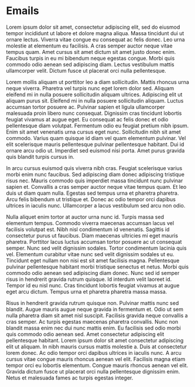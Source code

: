 # Emails

Lorem ipsum dolor sit amet, consectetur adipiscing elit, sed do eiusmod tempor incididunt ut labore et dolore magna aliqua. Massa tincidunt dui ut ornare lectus. Viverra vitae congue eu consequat ac felis donec. Leo urna molestie at elementum eu facilisis. A cras semper auctor neque vitae tempus quam. Amet cursus sit amet dictum sit amet justo donec enim. Faucibus turpis in eu mi bibendum neque egestas congue. Morbi quis commodo odio aenean sed adipiscing diam. Lectus vestibulum mattis ullamcorper velit. Dictum fusce ut placerat orci nulla pellentesque.

Lorem mollis aliquam ut porttitor leo a diam sollicitudin. Mattis rhoncus urna neque viverra. Pharetra vel turpis nunc eget lorem dolor sed. Aliquam eleifend mi in nulla posuere sollicitudin aliquam ultrices. Adipiscing elit ut aliquam purus sit. Eleifend mi in nulla posuere sollicitudin aliquam. Luctus accumsan tortor posuere ac. Pulvinar sapien et ligula ullamcorper malesuada proin libero nunc consequat. Dignissim cras tincidunt lobortis feugiat vivamus at augue eget. Eu consequat ac felis donec et odio pellentesque diam volutpat. Fermentum odio eu feugiat pretium nibh ipsum. Enim sit amet venenatis urna cursus eget nunc. Sollicitudin nibh sit amet commodo. Varius quam quisque id diam vel quam elementum pulvinar. Vel elit scelerisque mauris pellentesque pulvinar pellentesque habitant. Dui id ornare arcu odio ut. Imperdiet sed euismod nisi porta. Amet purus gravida quis blandit turpis cursus in.

In arcu cursus euismod quis viverra nibh cras. Feugiat scelerisque varius morbi enim nunc faucibus. Sed adipiscing diam donec adipiscing tristique risus nec. Mauris commodo quis imperdiet massa tincidunt nunc pulvinar sapien et. Convallis a cras semper auctor neque vitae tempus quam. Et leo duis ut diam quam nulla. Egestas sed tempus urna et pharetra pharetra. Arcu felis bibendum ut tristique et. Donec ac odio tempor orci dapibus ultrices in iaculis nunc. Ullamcorper a lacus vestibulum sed arcu non odio.

Nulla aliquet enim tortor at auctor urna nunc id. Turpis massa sed elementum tempus. Commodo viverra maecenas accumsan lacus vel facilisis volutpat est. Nibh nisl condimentum id venenatis. Sagittis id consectetur purus ut faucibus. Diam maecenas ultricies mi eget mauris pharetra. Porttitor lacus luctus accumsan tortor posuere ac ut consequat semper. Nunc sed velit dignissim sodales. Tortor condimentum lacinia quis vel. Elementum curabitur vitae nunc sed velit dignissim sodales ut eu. Tincidunt eget nullam non nisi est sit amet facilisis magna. Pellentesque pulvinar pellentesque habitant morbi tristique senectus et netus. Morbi quis commodo odio aenean sed adipiscing diam donec. Nunc sed id semper risus in hendrerit gravida rutrum quisque. Id interdum velit laoreet id. Tempor id eu nisl nunc. Cras tincidunt lobortis feugiat vivamus at augue eget arcu dictum. Tempus urna et pharetra pharetra massa massa.

Risus in hendrerit gravida rutrum quisque non. Pulvinar mattis nunc sed blandit. Augue mauris augue neque gravida in fermentum et. Odio ut sem nulla pharetra diam sit amet nisl suscipit. Facilisis gravida neque convallis a cras semper. Ac turpis egestas maecenas pharetra convallis. Nunc non blandit massa enim nec dui nunc mattis enim. Eu facilisis sed odio morbi quis commodo odio aenean sed. Amet consectetur adipiscing elit pellentesque habitant. Lorem ipsum dolor sit amet consectetur adipiscing elit ut aliquam. In nibh mauris cursus mattis molestie a. Duis at consectetur lorem donec. Ac odio tempor orci dapibus ultrices in iaculis nunc. A arcu cursus vitae congue mauris rhoncus aenean vel elit. Facilisis magna etiam tempor orci eu lobortis elementum. Congue mauris rhoncus aenean vel elit. Gravida dictum fusce ut placerat orci nulla pellentesque dignissim enim. Netus et malesuada fames ac turpis egestas integer.
